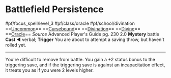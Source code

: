# Battlefield Persistence
#pf/focus_spell/level_3 #pf/class/oracle #pf/school/divination 
==[Uncommon](../../../Traits/Uncommon.md)== ==[Cursebound](../../../Traits/Cursebound.md)== ==[Divination](../../../Traits/Divination.md)== ==[Divine](../../../Traits/Divine.md)== ==[Oracle](../../../Traits/Oracle.md)==
*Source* Advanced Player's Guide pg. 230 2.0
**Mystery** battle
**Cast** ◄ verbal; **Trigger** You are about to attempt a saving throw, but haven't rolled yet.

---
You're difficult to remove from battle. You gain a +2 status bonus to the triggering save, and if the triggering save is against an incapacitation effect, it treats you as if you were 2 levels higher.